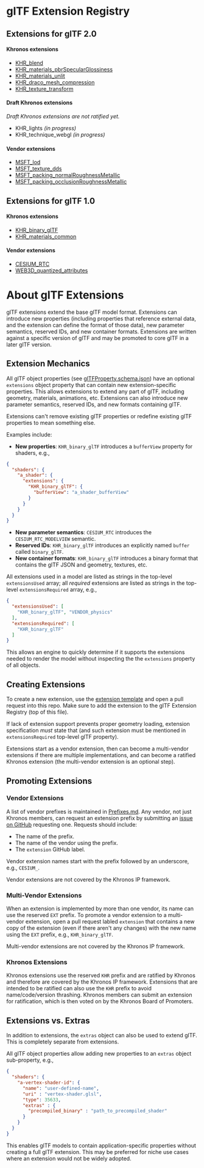 # glTF Extension Registry

## Extensions for glTF 2.0

#### Khronos extensions
* [KHR_blend](2.0/Khronos/KHR_blend/README.md)
* [KHR_materials_pbrSpecularGlossiness](2.0/Khronos/KHR_materials_pbrSpecularGlossiness/README.md)
* [KHR_materials_unlit](2.0/Khronos/KHR_materials_unlit/README.md)
* [KHR_draco_mesh_compression](2.0/Khronos/KHR_draco_mesh_compression/README.md)
* [KHR_texture_transform](2.0/Khronos/KHR_texture_transform/README.md)

#### Draft Khronos extensions
_Draft Khronos extensions are not ratified yet._
* KHR_lights *(in progress)*
* KHR_technique_webgl *(in progress)*

#### Vendor extensions

* [MSFT_lod](2.0/Vendor/MSFT_lod/README.md)
* [MSFT_texture_dds](2.0/Vendor/MSFT_texture_dds/README.md)
* [MSFT_packing_normalRoughnessMetallic](2.0/Vendor/MSFT_packing_normalRoughnessMetallic/README.md)
* [MSFT_packing_occlusionRoughnessMetallic](2.0/Vendor/MSFT_packing_occlusionRoughnessMetallic/README.md)

## Extensions for glTF 1.0

#### Khronos extensions
* [KHR_binary_glTF](1.0/Khronos/KHR_binary_glTF/README.md)
* [KHR_materials_common](1.0/Khronos/KHR_materials_common/README.md)

#### Vendor extensions

* [CESIUM_RTC](1.0/Vendor/CESIUM_RTC/README.md)
* [WEB3D_quantized_attributes](1.0/Vendor/WEB3D_quantized_attributes/README.md)

# About glTF Extensions

glTF extensions extend the base glTF model format.  Extensions can introduce new properties (including properties that reference external data, and the extension can define the format of those data), new parameter semantics, reserved IDs, and new container formats.  Extensions are written against a specific version of glTF and may be promoted to core glTF in a later glTF version.

## Extension Mechanics

All glTF object properties (see [glTFProperty.schema.json](../specification/2.0/schema/glTFProperty.schema.json)) have an optional `extensions` object property that can contain new extension-specific properties.  This allows extensions to extend any part of glTF, including geometry, materials, animations, etc.  Extensions can also introduce new parameter semantics, reserved IDs, and new formats containing glTF.

Extensions can't remove existing glTF properties or redefine existing glTF properties to mean something else.

Examples include:
* **New properties**: `KHR_binary_glTF` introduces a `bufferView` property for shaders, e.g.,
```json
{
  "shaders": {
    "a_shader": {
      "extensions": {
        "KHR_binary_glTF": {
          "bufferView": "a_shader_bufferView"
        }
      }
    }
  }
}
```
* **New parameter semantics**: `CESIUM_RTC` introduces the `CESIUM_RTC_MODELVIEW` semantic.
* **Reserved IDs**: `KHR_binary_glTF` introduces an explicitly named `buffer` called `binary_glTF`.
* **New container formats**: `KHR_binary_glTF` introduces a binary format that contains the glTF JSON and geometry, textures, etc.

All extensions used in a model are listed as strings in the top-level `extensionsUsed` array; all _required_ extensions are listed as strings in the top-level `extensionsRequired` array, e.g.,
```json
{
  "extensionsUsed": [
    "KHR_binary_glTF", "VENDOR_physics"
  ],
  "extensionsRequired": [
    "KHR_binary_glTF"
  ]
}
```
This allows an engine to quickly determine if it supports the extensions needed to render the model without inspecting the the `extensions` property of all objects.

## Creating Extensions

To create a new extension, use the [extension template](Template.md) and open a pull request into this repo.  Make sure to add the extension to the glTF Extension Registry (top of this file).

If lack of extension support prevents proper geometry loading, extension specification _must_ state that (and such extension must be mentioned in `extensionsRequired` top-level glTF property).

Extensions start as a vendor extension, then can become a multi-vendor extensions if there are multiple implementations, and can become a ratified Khronos extension (the multi-vendor extension is an optional step).

## Promoting Extensions

### Vendor Extensions

A list of vendor prefixes is maintained in [Prefixes.md](Prefixes.md).  Any vendor, not just Khronos members, can request an extension prefix by submitting an [issue on GitHub](https://github.com/KhronosGroup/glTF/issues/new) requesting one.  Requests should include:
* The name of the prefix.
* The name of the vendor using the prefix.
* The `extension` GitHub label.

Vendor extension names start with the prefix followed by an underscore, e.g., `CESIUM_`.

Vendor extensions are not covered by the Khronos IP framework.

### Multi-Vendor Extensions

When an extension is implemented by more than one vendor, its name can use the reserved `EXT` prefix.  To promote a vendor extension to a multi-vendor extension, open a pull request labled `extension` that contains a new copy of the extension (even if there aren't any changes) with the new name using the `EXT` prefix, e.g., `KHR_binary_glTF`.

Multi-vendor extensions are not covered by the Khronos IP framework.

### Khronos Extensions

Khronos extensions use the reserved `KHR` prefix and are ratified by Khronos and therefore are covered by the Khronos IP framework.  Extensions that are intended to be ratified can also use the `KHR` prefix to avoid name/code/version thrashing.  Khronos members can submit an extension for ratification, which is then voted on by the Khronos Board of Promoters.

## Extensions vs. Extras

In addition to extensions, the `extras` object can also be used to extend glTF.  This is completely separate from extensions.

All glTF object properties allow adding new properties to an `extras` object sub-property, e.g.,
```json
{
  "shaders": {
    "a-vertex-shader-id": {
      "name": "user-defined-name",
      "uri" : "vertex-shader.glsl",
      "type": 35633,
      "extras" : {
        "precompiled_binary" : "path_to_precompiled_shader"
      }
    }
  }
}
```
This enables glTF models to contain application-specific properties without creating a full glTF extension.  This may be preferred for niche use cases where an extension would not be widely adopted.
